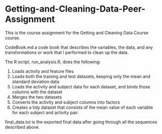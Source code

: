 # Getting-and-Cleaning-Data-Peer-Assignment

This is the course assignment for the Getting and Cleaning Data Course course. 

CodeBook.md a code book that describes the variables, the data, and any transformations or work that I performed to clean up the data.

The R script, run_analysis.R, does the following:
1. Loads activity and feature files
2. Loads both the training and test datasets, keeping only the mean and standard deviation data
3. Loads the activity and subject data for each dataset, and binds those columns with the dataset
4. Merges the two datasets
5. Converts the activity and subject columns into factors
6. Creates a tidy dataset that consists of the mean value of each variable for each subject and activity pair.

final_data.txt is the exported final data after going through all the sequences described above.
